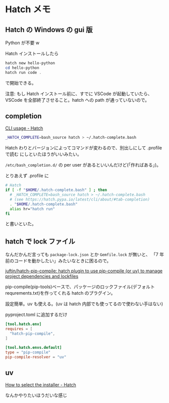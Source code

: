 # Hatch メモ

## Hatch の Windows の gui 版

Python が不要 w

Hatch インストールしたら

```powershell
hatch new hello-python
cd hello-python
hatch run code .
```

で開始できる。

注意: もし Hatch インストール前に、すでに VSCode が起動していたら、VSCode を全部終了させること。hatch への path が通っていないので。

## completion

[CLI usage - Hatch](https://hatch.pypa.io/latest/cli/about/#tab-completion)

```bash
_HATCH_COMPLETE=bash_source hatch > ~/.hatch-complete.bash
```

Hatch わりとバージョンによってコマンドが変わるので、別出しにして .profile で読む にしといたほうがいいみたい。

`/etc/bash_completion.d/` の per user があるといいんだけど(「作ればある」)。

とりあえず .profile に

```bash
# Hatch
if [ -f "$HOME/.hatch-complete.bash" ] ; then
  # _HATCH_COMPLETE=bash_source hatch > ~/.hatch-complete.bash
  # (see https://hatch.pypa.io/latest/cli/about/#tab-completion)
  . "$HOME/.hatch-complete.bash"
  alias hr="hatch run"
fi
```

と書いといた。

## hatch で lock ファイル

なんだかんだ言っても
`package-lock.json`
とか
`Gemfile.lock`
が無いと、
「7 年前のコードを動かしたい」みたいなときに困るので。

[juftin/hatch-pip-compile: hatch plugin to use pip-compile (or uv) to manage project dependencies and lockfiles](https://github.com/juftin/hatch-pip-compile#readme)

pip-compile(pip-tools)ベースで、パッケージのロックファイル(デフォルト requrements.txt)を作ってくれる
hatch のプラグイン。

設定簡単。uv も使える。(uv は hatch 内部でも使ってるので使わない手はない)

pyproject.toml に追加するだけ

```toml
[tool.hatch.env]
requires = [
  "hatch-pip-compile",
]

[tool.hatch.envs.default]
type = "pip-compile"
pip-compile-resolver = "uv"
```

## uv

[How to select the installer - Hatch](https://hatch.pypa.io/1.12/how-to/environment/select-installer/)

なんかやりたいほうだいな感じ
